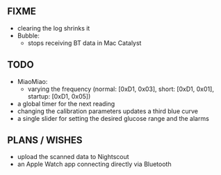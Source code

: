 FIXME
-----

* clearing the log shrinks it
* Bubble:
   - stops receiving BT data in Mac Catalyst


TODO
----

* MiaoMiao:
   - varying the frequency (normal: [0xD1, 0x03], short:  [0xD1, 0x01], startup: [0xD1, 0x05])
* a global timer for the next reading
* changing the calibration parameters updates a third blue curve
* a single slider for setting the desired glucose range and the alarms 


PLANS / WISHES
---------------

* upload the scanned data to Nightscout
* an Apple Watch app connecting directly via Bluetooth
